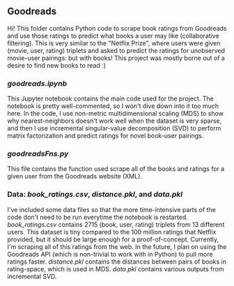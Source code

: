 ## Goodreads

Hi! This folder contains Python code to scrape book ratings from Goodreads and use those ratings to predict what books a user may like (collaborative filtering). This is very similar to the "Netflix Prize", where users were given (movie, user, rating) triplets and asked to predict the ratings for unobserved movie-user pairings: but with books! This project was mostly borne out of a desire to find new books to read :)

### *goodreads.ipynb*
This Jupyter notebook contains the main code used for the project. The notebook is pretty well-commented, so I won't dive down into it too much here. In the code, I use non-metric multidimensional scaling (MDS) to show why nearest-neighbors doesn't work well when the dataset is very sparse, and then I use incremental singular-value decomposition (SVD) to perform matrix factorization and predict ratings for novel book-user pairings.

### *goodreadsFns.py*
This file contains the function used scrape all of the books and ratings for a given user from the Goodreads website (XML).

### Data: *book_ratings.csv*, *distance.pkl*, and *data.pkl*
I've included some data files so that the more time-intensive parts of the code don't need to be run everytime the notebook is restarted. *book_ratings.csv* contains 2715 (book, user, rating) triplets from 13 different users. This dataset is tiny compared to the 100 million ratings that Netflix provided, but it should be large enough for a proof-of-concept. Currently, I'm scraping all of this ratings from the web. In the future, I plan on using the Goodreads API (which is non-trivial to work with in Python) to pull more ratings faster. *distance.pkl* contains the distances between pairs of books in rating-space, which is used in MDS. *data.pkl* contains various outputs from incremental SVD.

